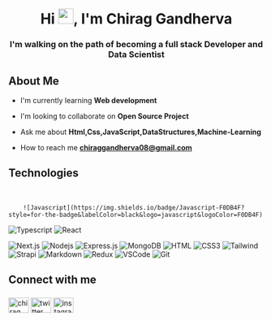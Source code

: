 <h1 align="center">Hi <img src="https://raw.githubusercontent.com/MartinHeinz/MartinHeinz/master/wave.gif"
        width="30px">, I'm Chirag Gandherva</h1>
<h3 align="center">I'm walking on the path of becoming a full stack Developer and Data Scientist</h3>

## About Me

- I'm currently learning **Web development**
- I'm looking to collaborate on **Open Source Project**
- Ask me about **Html,Css,JavaScript,DataStructures,Machine-Learning**

- How to reach me **chiraggandherva08@gmail.com**

## Technologies

<div>
        <!-- ![Python](https://img.shields.io/badge/Python-blue?style=for-the-badge&labelColor=black&logo=Python&logoColor=F0DB4F) -->
        <!-- ![PowerBi](https://img.shields.io/badge/PowerBi-orange?style=for-the-badge&labelColor=black&logo=PowerBi&logoColor=orange) -->
        <!-- ![Jupyter](https://img.shields.io/badge/Jupyter-white?style=for-the-badge&labelColor=black&logo=Jupyter&logoColor=orange) -->
        <!-- ![Pandas](https://img.shields.io/badge/Pandas-red?style=for-the-badge&labelColor=black&logo=Pandas&logoColor=orange) -->
        <!-- ![Numpy](https://img.shields.io/badge/Numpy-gray?style=for-the-badge&labelColor=black&logo=Numpy&logoColor=turquoise) -->
        <!-- ![Tensorflow](https://img.shields.io/badge/Tensorflow-yellow?style=for-the-badge&labelColor=black&logo=Tensorflow&logoColor=orange) -->
</div>

<br/>

<div>
        <!-- ![React Native](https://img.shields.io/badge/React_Native-20232A?style=for-the-badge&logo=react&logoColor=61DAFB) -->
        <!-- ![SASS Badge](https://img.shields.io/badge/Sass-CC6699?style=for-the-badge&logo=sass&logoColor=white) -->
        <!-- ![Ant-Design](https://img.shields.io/badge/AntDesign-0170FE?style=for-the-badge&logo=antdesign&logoColor=white) -->
        <!-- ![Bootstrap](https://img.shields.io/badge/Bootstrap-563D7C?style=for-the-badge&logo=bootstrap&logoColor=white) -->
        <!-- ![React Query](https://img.shields.io/badge/-React_Query-FF4154?style=for-the-badge&logo=react%20query&logoColor=white) -->

        ![Javascript](https://img.shields.io/badge/Javascript-F0DB4F?style=for-the-badge&labelColor=black&logo=javascript&logoColor=F0DB4F)
![Typescript](https://img.shields.io/badge/Typescript-007acc?style=for-the-badge&labelColor=black&logo=typescript&logoColor=007acc)
![React](https://img.shields.io/badge/-React-61DBFB?style=for-the-badge&labelColor=black&logo=react&logoColor=61DBFB)
</div>


![Next.js](https://img.shields.io/badge/next.js-000000?style=for-the-badge&logo=nextdotjs&logoColor=white)
![Nodejs](https://img.shields.io/badge/Nodejs-3C873A?style=for-the-badge&labelColor=black&logo=node.js&logoColor=3C873A)
![Express.js](https://img.shields.io/badge/Express.js-000000?style=for-the-badge&logo=express&logoColor=white)
![MongoDB](https://img.shields.io/badge/MongoDB-4EA94B?style=for-the-badge&logo=mongodb&logoColor=white)
![HTML](https://img.shields.io/badge/HTML5-E34F26?style=for-the-badge&logo=html5&logoColor=white)
![CSS3](https://img.shields.io/badge/CSS3-1572B6?style=for-the-badge&logo=css3&logoColor=white)
![Tailwind](https://img.shields.io/badge/Tailwind_CSS-092749?style=for-the-badge&logo=tailwindcss&logoColor=06B6D4&labelColor=000000)
![Strapi](https://img.shields.io/badge/strapi-2E7EEA?style=for-the-badge&logo=strapi&logoColor=white)
![Markdown](https://img.shields.io/badge/Markdown-000000?style=for-the-badge&logo=markdown&logoColor=white)
![Redux](https://img.shields.io/badge/Redux-593D88?style=for-the-badge&logo=redux&logoColor=white)
![VSCode](https://img.shields.io/badge/Visual_Studio-0078d7?style=for-the-badge&logo=visual%20studio&logoColor=white)
![Git](https://img.shields.io/badge/Git-F05032?style=for-the-badge&logo=git&logoColor=white)


## Connect with me

<h3 align="left"></h3>
<p align="left">

<a href="https://linkedin.com/in/chirag-gandherva" target="blank"><img align="center" src="https://raw.githubusercontent.com/rahuldkjain/github-profile-readme-generator/master/src/images/icons/Social/linked-in-alt.svg" alt="chirag gandherva linkedin" height="30" width="40" /></a>
<a href="https://twitter.com/gandherva2002" target="blank"><img align="center" src="https://raw.githubusercontent.com/rahuldkjain/github-profile-readme-generator/master/src/images/icons/Social/twitter.svg" alt="twitter" height="30" width="40" /></a>
<a href="https://instagram.com/chiraggandherva" target="blank"><img align="center" src="https://raw.githubusercontent.com/rahuldkjain/github-profile-readme-generator/master/src/images/icons/Social/instagram.svg" alt="instagram" height="30" width="40" /></a>
